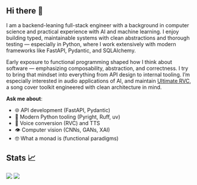 ## Hi there 👋
I am a backend-leaning full-stack engineer with a background in computer science and practical experience with AI and machine learning. I enjoy building typed, maintainable systems with clean abstractions and thorough testing — especially in Python, where I work extensively with modern frameworks like FastAPI, Pydantic, and SQLAlchemy.

Early exposure to functional programming shaped how I think about software — emphasizing composability, abstraction, and correctness. I try to bring that mindset into everything from API design to internal tooling. I’m especially interested in audio applications of AI, and maintain [Ultimate RVC](https://github.com/JackismyShephard/ultimate-rvc), a song cover toolkit engineered with clean architecture in mind.

**Ask me about**:

- 🌐 API development (FastAPI, Pydantic)  
- 🐍 Modern Python tooling (Pyright, Ruff, uv)  
- 🎤 Voice conversion (RVC) and TTS  
- 👁️ Computer vision (CNNs, GANs, XAI) 
- 🤓 What a monad is (functional paradigms)
  
## Stats 📈
<a href="https://github.com/JackismyShephard/github-readme-stats"><img align="center" src="https://github-readme-stats.vercel.app/api?username=JackismyShephard&show_icons=true&include_all_commits=true&theme=default&hide_border=true" /></a> <a href="https://github.com/JackismyShephard/github-readme-stats"><img align="center" src="https://github-readme-stats.vercel.app/api/top-langs/?username=JackismyShephard&layout=compact&theme=default&hide_border=true" /></a>

<!--
**JackismyShephard/JackismyShephard** is a ✨ _special_ ✨ repository because its `README.md` (this file) appears on your GitHub profile.

Here are some ideas to get you started:

- 🔭 I’m currently working on ...
- 🌱 I’m currently learning ...
- 👯 I’m looking to collaborate on ...
- 🤔 I’m looking for help with ...
- 💬 Ask me about ...
- 📫 How to reach me: ...
- ⚡ Fun fact: ...
-->
